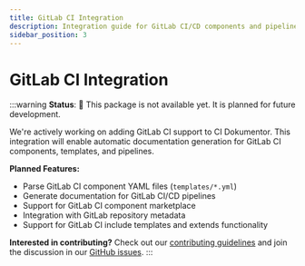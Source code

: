 ```yaml
---
title: GitLab CI Integration
description: Integration guide for GitLab CI/CD components and pipelines (planned for future development)
sidebar_position: 3
---
```


# GitLab CI Integration

:::warning
**Status**: 🚧 This package is not available yet. It is planned for future development.

We're actively working on adding GitLab CI support to CI Dokumentor. This integration will enable automatic documentation generation for GitLab CI components, templates, and pipelines.

**Planned Features:**

- Parse GitLab CI component YAML files (`templates/*.yml`)
- Generate documentation for GitLab CI/CD pipelines
- Support for GitLab CI component marketplace
- Integration with GitLab repository metadata
- Support for GitLab CI include templates and extends functionality

**Interested in contributing?** Check out our [contributing guidelines](../developers/contributing.md) and join the discussion in our [GitHub issues](https://github.com/hoverkraft-tech/ci-dokumentor/issues).
:::

